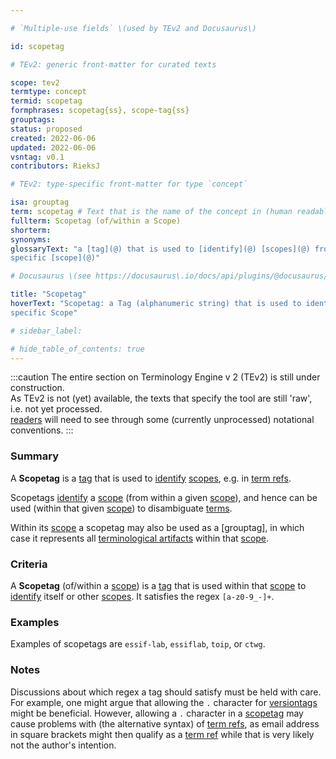 ```yaml
---

# `Multiple-use fields` \(used by TEv2 and Docusaurus\)

id: scopetag

# TEv2: generic front-matter for curated texts

scope: tev2
termtype: concept
termid: scopetag
formphrases: scopetag{ss}, scope-tag{ss}
grouptags:
status: proposed
created: 2022-06-06
updated: 2022-06-06
vsntag: v0.1
contributors: RieksJ

# TEv2: type-specific front-matter for type `concept`

isa: grouptag
term: scopetag # Text that is the name of the concept in (human readable) texts.
fullterm: Scopetag (of/within a Scope)
shorterm:
synonyms:
glossaryText: "a [tag](@) that is used to [identify](@) [scopes](@) from within a
specific [scope](@)"

# Docusaurus \(see https://docusaurus\.io/docs/api/plugins/@docusaurus/plugin-content-docs#markdown-front-matter\):

title: "Scopetag"
hoverText: "Scopetag: a Tag (alphanumeric string) that is used to identify Scopes from within a
specific Scope"

# sidebar_label:

# hide_table_of_contents: true
---
```


:::caution
The entire section on Terminology Engine v 2 (TEv2) is still under construction.\
As TEv2 is not (yet) available, the texts that specify the tool are still 'raw', i.e. not yet
processed.\
[readers](@) will need to see through some (currently unprocessed) notational
conventions.
:::

### Summary

A **Scopetag** is a [tag](@) that is used to [identify](@) [scopes](@), e.g. in [term refs](@).

Scopetags [identify](@) a [scope](@) (from within a given [scope](@)), and hence can be used (within
that given [scope](@)) to disambiguate [terms](@).

Within its [scope](@) a scopetag may also be used as a [grouptag], in which case it represents
all [terminological artifacts](@) within that [scope](@).

### Criteria

A **Scopetag** (of/within a [scope](@)) is a [tag](@) that is used within that [scope](@)
to [identify](@) itself or other [scopes](@). It satisfies the regex `[a-z0-9_-]+`.

### Examples

Examples of scopetags are `essif-lab`, `essiflab`, `toip`, or `ctwg`.

### Notes

Discussions about which regex a tag should satisfy must be held with care. For example, one might
argue that allowing the `.` character for [versiontags](@) might be beneficial. However, allowing
a `.` character in a [scopetag](@) may cause problems with (the alternative syntax)
of [term refs](@), as email address in square brackets might then qualify as a [term ref](@) while
that is very likely not the author's intention.
